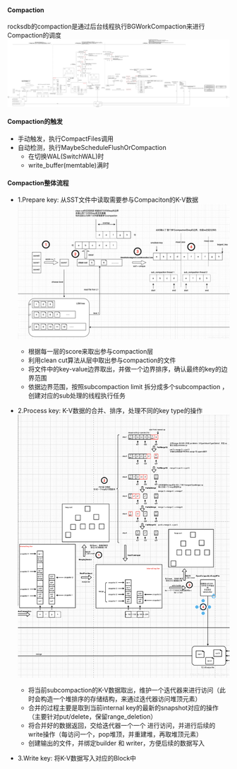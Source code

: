 #### Compaction
rocksdb的compaction是通过后台线程执行BGWorkCompaction来进行Compaction的调度
<img src="images/compaction.png" width="1160px" />

#### Compaction的触发
- 手动触发，执行CompactFiles调用
- 自动检测，执行MaybeScheduleFlushOrCompaction
  - 在切换WAL(SwitchWAL)时
  - write_buffer(memtable)满时

#### Compaction整体流程
- 1.Prepare key: 从SST文件中读取需要参与Compaciton的K-V数据  
  <img src="images/compaction-prepare.png" width="960px" />
  - 根据每一层的score来取出参与compaction层
  - 利用clean cut算法从层中取出参与compaction的文件
  - 将文件中的key-value边界取出，并做一个边界排序，确认最终的key的边界范围
  - 依据边界范围，按照subcompaction limit 拆分成多个subcompaction ， 创建对应的sub处理的线程执行任务
- 2.Process key: K-V数据的合并、排序，处理不同的key type的操作
  <img src="images/compaction-process.png" width="960px" />
  - 将当前subcompaction的K-V数据取出，维护一个迭代器来进行访问（此时会构造一个堆排序的存储结构，来通过迭代器访问堆顶元素）
  - 合并的过程主要是取到当前internal key的最新的snapshot对应的操作（主要针对put/delete，保留range_deletion）
  - 将合并好的数据返回，交给迭代器一个一个 进行访问，并进行后续的write操作（每访问一个，pop堆顶，并重建堆，再取堆顶元素）
  - 创建输出的文件，并绑定builder 和 writer，方便后续的数据写入

- 3.Write key: 将K-V数据写入对应的Block中


